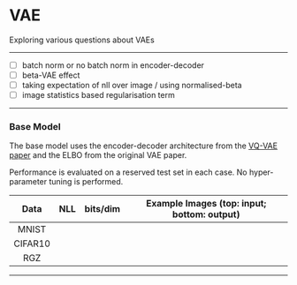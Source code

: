 # VAE
Exploring various questions about VAEs

--- 

- [ ] batch norm or no batch norm in encoder-decoder
- [ ] beta-VAE effect
- [ ] taking expectation of nll over image / using normalised-beta
- [ ] image statistics based regularisation term

---

### Base Model

The base model uses the encoder-decoder architecture from the [VQ-VAE paper](https://arxiv.org/pdf/1711.00937) and the ELBO from the original VAE paper. 

Performance is evaluated on a reserved test set in each case. No hyper-parameter tuning is performed. 

| Data |  NLL | bits/dim | Example Images (top: input; bottom: output) |
| :---:   |  :---: | :---: | :---: |
| MNIST |   | |  |
| CIFAR10 |   | |  |
| RGZ |   | |  |

---
